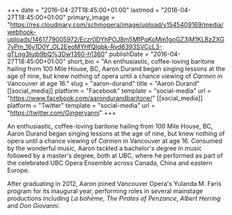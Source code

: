 +++
date = "2016-04-27T18:45:00+01:00"
lastmod = "2016-04-27T18:45:00+01:00"
primary_image = "https://res.cloudinary.com/schmopera/image/upload/v1545409169/media/webhook-uploads/1461779005972/Eczr0DYhPOJ8m5MfPqKoMm1goGZ3jM1KLBzZXG7yPm_16y1D0Y_OL2EeoMYHfQlqbk-Rvd6393SVCcL3-qTLng3tujb9bQ%3Dw1360-h1360"
publishDate = "2016-04-27T18:45:00+01:00"
short_bio = "An enthusiastic, coffee-loving baritone hailing from 100 Mile House, BC, Aaron Durand began singing lessons at the age of nine, but knew nothing of opera until a chance viewing of *Carmen* in Vancouver at age 16."
slug = "aaron-durand"
title = "Aaron Durand"
[[social_media]]
platform = "Facebook"
template = "social-media"
url = "https://www.facebook.com/aarondurandbaritone/"
[[social_media]]
platform = "Twitter"
template = "social-media"
url = "https://twitter.com/Gingervanni"
+++

An enthusiastic, coffee-loving baritone hailing from 100 Mile House, BC, Aaron Durand began singing lessons at the age of nine, but knew nothing of opera until a chance viewing of *Carmen* in Vancouver at age 16. Consumed by the wonderful music, Aaron tackled a bachelor's degree in music followed by a master's degree, both at UBC, where he performed as part of the celebrated UBC Opera Ensemble across Canada, China and eastern Europe. 

After graduating in 2012, Aaron joined Vancouver Opera's Yulanda M. Faris program for its inaugural year, performing roles in several mainstage productions including *La bohème*, *The Pirates of Penzance*, *Albert Herring* and *Don Giovanni*. 
